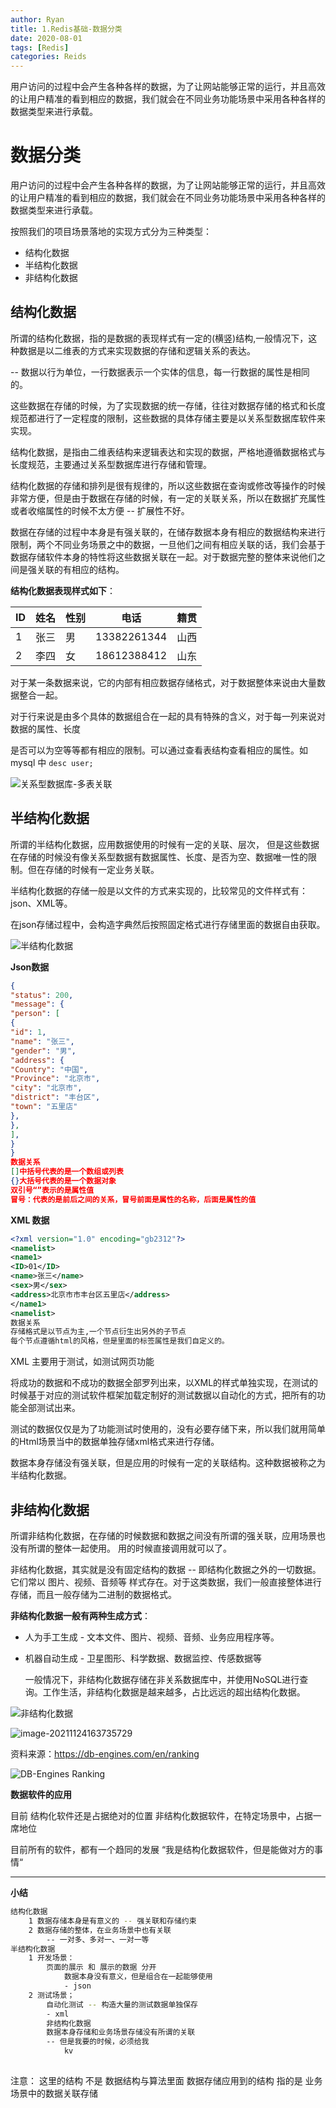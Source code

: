 ```yaml
---
author: Ryan
title: 1.Redis基础-数据分类
date: 2020-08-01
tags: [Redis]
categories: Reids
---
```



用户访问的过程中会产生各种各样的数据，为了让网站能够正常的运行，并且高效的让用户精准的看到相应的数据，我们就会在不同业务功能场景中采用各种各样的数据类型来进行承载。


# **数据分类**

用户访问的过程中会产生各种各样的数据，为了让网站能够正常的运行，并且高效的让用户精准的看到相应的数据，我们就会在不同业务功能场景中采用各种各样的数据类型来进行承载。

按照我们的项目场景落地的实现方式分为三种类型：

- 结构化数据
- 半结构化数据
- 非结构化数据



## 结构化数据

所谓的结构化数据，指的是数据的表现样式有一定的(横竖)结构,一般情况下，这种数据是以二维表的方式来实现数据的存储和逻辑关系的表达。

-- 数据以行为单位，一行数据表示一个实体的信息，每一行数据的属性是相同的。

这些数据在存储的时候，为了实现数据的统一存储，往往对数据存储的格式和长度规范都进行了一定程度的限制，这些数据的具体存储主要是以关系型数据库软件来实现。

结构化数据，是指由二维表结构来逻辑表达和实现的数据，严格地遵循数据格式与长度规范，主要通过关系型数据库进行存储和管理。

结构化数据的存储和排列是很有规律的，所以这些数据在查询或修改等操作的时候非常方便，但是由于数据在存储的时候，有一定的关联关系，所以在数据扩充属性或者收缩属性的时候不太方便 -- 扩展性不好。



数据在存储的过程中本身是有强关联的，在储存数据本身有相应的数据结构来进行限制，两个不同业务场景之中的数据，一旦他们之间有相应关联的话，我们会基于数据存储软件本身的特性将这些数据关联在一起。对于数据完整的整体来说他们之间是强关联的有相应的结构。



**结构化数据表现样式如下**：

| ID   | 姓名 | 性别 | 电话        | 籍贯 |
| ---- | ---- | ---- | ----------- | ---- |
| 1    | 张三 | 男   | 13382261344 | 山西 |
| 2    | 李四 | 女   | 18612388412 | 山东 |



对于某一条数据来说，它的内部有相应数据存储格式，对于数据整体来说由大量数据整合一起。

对于行来说是由多个具体的数据组合在一起的具有特殊的含义，对于每一列来说对数据的属性、长度

是否可以为空等等都有相应的限制。可以通过查看表结构查看相应的属性。如 mysql 中 `desc user;`



![关系型数据库-多表关联](https://xin997.oss-cn-beijing.aliyuncs.com/xinblogs/webimg-Linux/elks/%E5%85%B3%E7%B3%BB%E5%9E%8B%E6%95%B0%E6%8D%AE%E5%BA%93-%E5%A4%9A%E8%A1%A8%E5%85%B3%E8%81%94.png)

## 半结构化数据



所谓的半结构化数据，应用数据使用的时候有一定的关联、层次， 但是这些数据在存储的时候没有像关系型数据有数据属性、长度、是否为空、数据唯一性的限制。但在存储的时候有一定业务关联。

半结构化数据的存储一般是以文件的方式来实现的，比较常见的文件样式有：json、XML等。

在json存储过程中，会构造字典然后按照固定格式进行存储里面的数据自由获取。

![半结构化数据](https://xin997.oss-cn-beijing.aliyuncs.com/xinblogs/webimg-Linux/elks/%E5%8D%8A%E7%BB%93%E6%9E%84%E5%8C%96%E6%95%B0%E6%8D%AE.png)

**Json数据**

```json
{
"status": 200,
"message": {
"person": [
{
"id": 1,
"name": "张三",
"gender": "男",
"address": {
"Country": "中国",
"Province": "北京市",
"city": "北京市",
"district": "丰台区",
"town": "五里店"
},
},
],
}
}
数据关系
[]中括号代表的是一个数组或列表
{}大括号代表的是一个数据对象
双引号“”表示的是属性值
冒号：代表的是前后之间的关系，冒号前面是属性的名称，后面是属性的值
```



**XML 数据**

```xml
<?xml version="1.0" encoding="gb2312"?>
<namelist>
<name1>
<ID>01</ID>
<name>张三</name>
<sex>男</sex>
<address>北京市市丰台区五里店</address>
</name1>
<namelist>
数据关系
存储格式是以节点为主,一个节点衍生出另外的子节点
每个节点遵循html的风格，但是里面的标签属性是我们自定义的。
```

XML 主要用于测试，如测试网页功能



将成功的数据和不成功的数据全部罗列出来，以XML的样式单独实现，在测试的时候基于对应的测试软件框架加载定制好的测试数据以自动化的方式，把所有的功能全部测试出来。

测试的数据仅仅是为了功能测试时使用的，没有必要存储下来，所以我们就用简单的Html场景当中的数据单独存储xml格式来进行存储。

数据本身存储没有强关联，但是应用的时候有一定的关联结构。这种数据被称之为半结构化数据。



## 非结构化数据

所谓非结构化数据，在存储的时候数据和数据之间没有所谓的强关联，应用场景也没有所谓的整体一起使用。 用的时候直接调用就可以了。

非结构化数据，其实就是没有固定结构的数据 -- 即结构化数据之外的一切数据。它们常以 图片、视频、音频等 样式存在。对于这类数据，我们一般直接整体进行存储，而且一般存储为二进制的数据格式。



**非结构化数据一般有两种生成方式**：

- 人为手工生成 - 文本文件、图片、视频、音频、业务应用程序等。

- 机器自动生成 - 卫星图形、科学数据、数据监控、传感数据等

  一般情况下，非结构化数据存储在非关系数据库中，并使用NoSQL进行查询。工作生活，非结构化数据是越来越多，占比远远的超出结构化数据。

![非结构化数据](https://xin997.oss-cn-beijing.aliyuncs.com/xinblogs/webimg-Linux/elks/%E9%9D%9E%E7%BB%93%E6%9E%84%E5%8C%96%E6%95%B0%E6%8D%AE.jpg)





![image-20211124163735729](https://xin997.oss-cn-beijing.aliyuncs.com/xinblogs/webimg-Linux/elks/image-20211124163735729.png)

资料来源：https://db-engines.com/en/ranking

![DB-Engines Ranking](https://xin997.oss-cn-beijing.aliyuncs.com/xinblogs/webimg-Linux/elks/image-20211124163537597.png)



**数据软件的应用**

目前 结构化软件还是占据绝对的位置
		 非结构化数据软件，在特定场景中，占据一席地位
		
目前所有的软件，都有一个趋同的发展 “我是结构化数据软件，但是能做对方的事情“



---



**小结**

```bash
结构化数据
	1 数据存储本身是有意义的 -- 强关联和存储约束
	2 数据存储的整体，在业务场景中也有关联
		-- 一对多、多对一、一对一等
半结构化数据
	1 开发场景：
		页面的展示 和 展示的数据 分开 
			数据本身没有意义，但是组合在一起能够使用
			- json
	2 测试场景；
		自动化测试 -- 构造大量的测试数据单独保存
		- xml
		非结构化数据
		数据本身存储和业务场景存储没有所谓的关联
		-- 但是我要的时候，必须给我
			kv
			
```

注意：
	这里的结构 不是 数据结构与算法里面 数据存储应用到的结构
		指的是 业务场景中的数据关联存储
		

